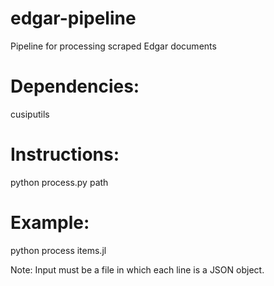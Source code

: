 # edgar-pipeline
Pipeline for processing scraped Edgar documents

# Dependencies:
cusiputils

# Instructions:
python process.py path

# Example:
python process items.jl

Note: Input must be a file in which each line is a JSON object.
